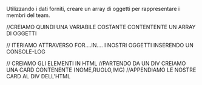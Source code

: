 Utilizzando i dati forniti, creare un array di oggetti per rappresentare i membri del team.

//CREIAMO QUINDI UNA VARIABILE COSTANTE CONTENTENTE UN ARRAY DI OGGETTI

// ITERIAMO ATTRAVERSO FOR....IN.... I NOSTRI OGGETTI INSERENDO UN CONSOLE-LOG

// CREIAMO GLI ELEMENTI IN HTML
//PARTENDO DA UN DIV CREIAMO UNA CARD CONTENENTE (NOME,RUOLO,IMG)
//APPENDIAMO LE NOSTRE CARD AL DIV DELL'HTML

